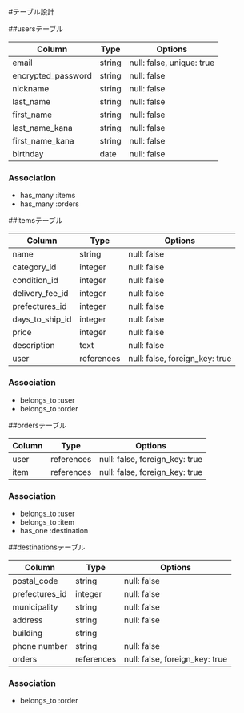 #テーブル設計

##usersテーブル

| Column             | Type   | Options                   |
| ------------------ | ------ | ------------------------- |
| email              | string | null: false, unique: true |
| encrypted_password | string | null: false               |
| nickname           | string | null: false               |
| last_name          | string | null: false               |
| first_name         | string | null: false               |
| last_name_kana     | string | null: false               |
| first_name_kana    | string | null: false               |
| birthday           | date   | null: false               |


### Association

- has_many :items
- has_many :orders


##itemsテーブル

| Column              | Type       | Options                        |
| ------------------- | ---------- | ------------------------------ |
| name                | string     | null: false                    |
| category_id         | integer    | null: false                    |
| condition_id        | integer    | null: false                    |
| delivery_fee_id     | integer    | null: false                    |
| prefectures_id      | integer    | null: false                    |
| days_to_ship_id     | integer    | null: false                    |
| price               | integer    | null: false                    |
| description         | text       | null: false
| user                | references | null: false, foreign_key: true | 

### Association

- belongs_to :user
- belongs_to :order

##ordersテーブル

| Column    | Type       | Options                        |
| --------- | ---------- | ------------------------------ |
| user      | references | null: false, foreign_key: true |
| item      | references | null: false, foreign_key: true |

### Association

- belongs_to :user
- belongs_to :item
- has_one :destination

##destinationsテーブル

| Column           | Type       | Options                        |
| ---------------- | ---------- | ------------------------------ |
| postal_code      | string     | null: false                    |
| prefectures_id   | integer    | null: false                    | 
| municipality     | string     | null: false                    |
| address          | string     | null: false                    |
| building         | string     |                                |
| phone number     | string     | null: false                    |
| orders           | references | null: false, foreign_key: true |

### Association

- belongs_to :order


